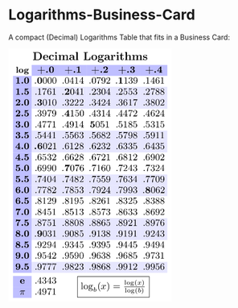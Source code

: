 # Logarithms-Business-Card

A compact (Decimal) Logarithms Table that fits in a Business Card:

<img src="./Logarithms.jpg" data-canonical-src="./Logarithms.jpg" width="325" />

